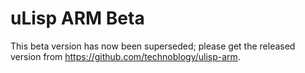 # uLisp ARM Beta
This beta version has now been superseded; please get the released version from https://github.com/technoblogy/ulisp-arm.
